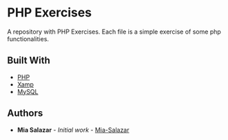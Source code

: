 
# PHP Exercises
 A repository with PHP Exercises. Each file is a simple exercise of some php functionalities.

## Built With

* [PHP](https://www.php.net/)
* [Xamp](https://www.apachefriends.org/es/index.html)
* [MySQL](https://www.mysql.com/)

## Authors

* **Mia Salazar** - *Initial work* - [Mia-Salazar](https://github.com/Mia-Salazar)
